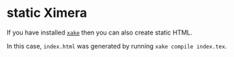 # static Ximera

If you have installed [``xake``](https://github.com/XimeraProject/xake) then you can also create static HTML.

In this case, ``index.html`` was generated by running ``xake compile index.tex``.